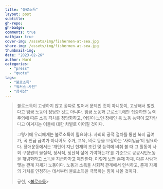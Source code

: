 ```yaml
---
title: "불로소득"
layout: post
subtitle:
gh-repo:
gh-badge:
comments: true
mathjax: true
cover-img: /assets/img/fishermen-at-sea.jpg
share-img: /assets/img/fishermen-at-sea.jpg 
thumbnail-img:
date: "2023-02-26"
author: Hurd
categories: 
  - "press"
  - "quote"
tags: 
  - "불로소득"
  - "워커스-사전"
  - "참세상"
---
```


> 불로소득이 고생하지 않고 공짜로 벌어서 문제인 것이 아니듯이, 고생해서 벌었다고 임금 노동이 정당한 것도 아니다. 임금 노동과 근로소득에만 집중하면 능력주의에 따른 소득 격차를 정당화하고, 어린이·노인·장애인 등 노동 능력이 모자란다고 여겨지는 이들에 대한 차별로 이어질 것이다.
> 
> 그렇기에 우리에게는 불로소득이 필요하다. 사회의 공적 절차를 통한 복지 급여가, 꼭 현금 급여가 아니어도 주거, 교육, 의료 등을 보장하는 ‘사회임금’이 필요하다. 장애운동에서는 ‘개인이 지닌 현재의 조건 및 능력에 비춰 볼 때 그 활동이 사회 구성원의 물질적, 정서적, 정신적 삶에 기여하는가’를 기준으로 공공시민노동을 개념화하고 소득을 지급하자고 제안한다. 이렇게 보면 존재 자체, 다른 사람과 맺는 관계 자체가 노동이다. 노동과 소득을 사회적 관계에서 인식하고, 존재 자체의 가치를 인정하는 데서부터 불로소득을 극복하는 힘이 나올 것이다.
> 
> 공현, \<[불로소득](http://www.newscham.net/news/view.php?board=news&nid=107056&page=1)\>
